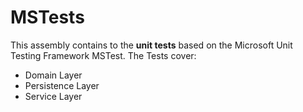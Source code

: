 ﻿# MSTests

This assembly contains to the **unit tests** based on the Microsoft Unit Testing Framework MSTest.
The Tests cover:

- Domain Layer
- Persistence Layer
- Service Layer